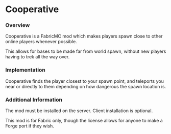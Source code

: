 # Cooperative
### Overview
Cooperative is a FabricMC mod which makes players spawn close to other online players whenever possible.

This allows for bases to be made far from world spawn, without new players having to trek all the way over.

### Implementation
Cooperative finds the player closest to your spawn point, and teleports you near or directly to them depending on how dangerous the spawn location is.

### Additional Information
The mod must be installed on the server. Client installation is optional.

This mod is for Fabric only, though the license allows for anyone to make a Forge port if they wish.

